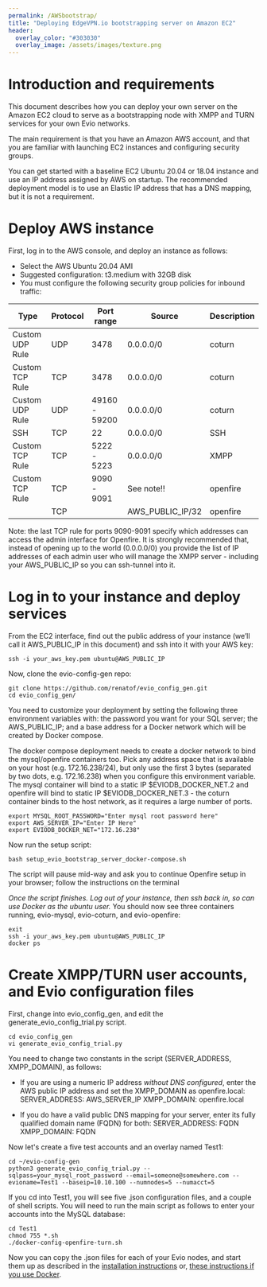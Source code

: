 ```yaml
---
permalink: /AWSbootstrap/
title: "Deploying EdgeVPN.io bootstrapping server on Amazon EC2"
header:
  overlay_color: "#303030"
  overlay_image: /assets/images/texture.png
---
```


# Introduction and requirements

This document describes how you can deploy your own server on the Amazon EC2 cloud to serve as a bootstrapping node with XMPP and TURN services for your own Evio networks.

The main requirement is that you have an Amazon AWS account, and that you are familiar with launching EC2 instances and configuring security groups. 

You can get started with a baseline EC2 Ubuntu 20.04 or 18.04 instance and use an IP address assigned by AWS on startup. The recommended deployment model is to use an Elastic IP address that has a DNS mapping, but it is not a requirement.


# Deploy AWS instance

First, log in to the AWS console, and deploy an instance as follows:

* Select the AWS Ubuntu 20.04 AMI
* Suggested configuration: t3.medium with 32GB disk
* You must configure the following security group policies for inbound traffic:

| Type            | Protocol | Port range          | Source           | Description |
| --------------- | -------- | ------------------- | ---------------- | ----------- |
| Custom UDP Rule | UDP      | 3478                | 0.0.0.0/0        | coturn      |
| Custom TCP Rule | TCP      | 3478                | 0.0.0.0/0        | coturn      |
| Custom UDP Rule | UDP      | 49160 - 59200       | 0.0.0.0/0        | coturn      |
| SSH             | TCP      | 22                  | 0.0.0.0/0        | SSH         |
| Custom TCP Rule | TCP      | 5222 - 5223         | 0.0.0.0/0        | XMPP        |
| Custom TCP Rule | TCP      | 9090 - 9091         | See note!!       | openfire    |
|                 | TCP      |                     | AWS_PUBLIC_IP/32 | openfire    |

Note: the last TCP rule for ports 9090-9091 specify which addresses can access the admin interface for Openfire. It is strongly recommended that, instead of opening up to the world (0.0.0.0/0) you provide the list of IP addresses of each admin user who will manage the XMPP server - including your AWS_PUBLIC_IP so you can ssh-tunnel into it.

# Log in to your instance and deploy services

From the EC2 interface, find out the public address of your instance (we’ll call it AWS_PUBLIC_IP in this document) and ssh into it with your AWS key:

```
ssh -i your_aws_key.pem ubuntu@AWS_PUBLIC_IP
```

Now, clone the evio-config-gen repo:

```
git clone https://github.com/renatof/evio_config_gen.git
cd evio_config_gen/
```

You need to customize your deployment by setting the following three environment variables with: the password you want for your SQL server; the AWS_PUBLIC_IP; and a base address for a Docker network which will be created by Docker compose.

The docker compose deployment needs to create a docker network to bind the mysql/openfire containers too. Pick any address space that is available on your host (e.g. 172.16.238/24), but only use the first 3 bytes (separated by two dots, e.g. 172.16.238) when you configure this environment variable. The mysql container will bind to a static IP $EVIODB_DOCKER_NET.2 and openfire will bind to static IP $EVIODB_DOCKER_NET.3 - the coturn container binds to the host network, as it requires a large number of ports.

```
export MYSQL_ROOT_PASSWORD="Enter mysql root password here"
export AWS_SERVER_IP="Enter IP Here"
export EVIODB_DOCKER_NET="172.16.238"
```

Now run the setup script:

```
bash setup_evio_bootstrap_server_docker-compose.sh
```

The script will pause mid-way and ask you to continue Openfire setup in your browser; follow the instructions on the terminal

*Once the script finishes. Log out of your instance, then ssh back in, so can use Docker as the ubuntu user.* You should now see three containers running, evio-mysql, evio-coturn, and evio-openfire:

```
exit
ssh -i your_aws_key.pem ubuntu@AWS_PUBLIC_IP
docker ps
```

# Create XMPP/TURN user accounts, and Evio configuration files

First, change into evio_config_gen, and edit the generate_evio_config_trial.py script.

```
cd evio_config_gen
vi generate_evio_config_trial.py
```

You need to change two constants in the script (SERVER_ADDRESS, XMPP_DOMAIN), as follows:

* If you are using a numeric IP address *without DNS configured*, enter the AWS public IP address and set the XMPP_DOMAIN as openfire.local:
SERVER_ADDRESS: AWS_SERVER_IP
XMPP_DOMAIN: openfire.local

* If you do have a valid public DNS mapping for your server, enter its fully qualified domain name (FQDN) for both:
SERVER_ADDRESS: FQDN
XMPP_DOMAIN: FQDN

Now let's create a five test accounts and an overlay named Test1:

```
cd ~/evio-config-gen
python3 generate_evio_config_trial.py --sqlpass=your_mysql_root_password --email=someone@somewhere.com --evioname=Test1 --baseip=10.10.100 --numnodes=5 --numacct=5
```

If you cd into Test1, you will see five .json configuration files, and a couple of shell scripts. You will need to run the main script as follows to enter your accounts into the MySQL database:

```
cd Test1
chmod 755 *.sh
./docker-config-openfire-turn.sh
```

Now you can copy the .json files for each of your Evio nodes, and start them up as described in the [installation instructions](https://edgevpn.io/install/) or, [these instructions if you use Docker](https://edgevpn.io/dockeredgevpn/).






